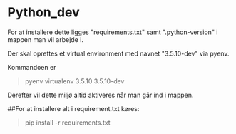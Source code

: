 # Python_dev

For at installere dette ligges "requirements.txt" samt ".python-version" i mappen man vil arbejde i.

Der skal oprettes et virtual environment med navnet "3.5.10-dev" via pyenv. 

Kommandoen er 
>pyenv virtualenv 3.5.10 3.5.10-dev

Derefter vil dette miljø altid aktiveres når man går ind i mappen. 

##For at installere alt i requirement.txt køres:
>pip install -r requirements.txt
